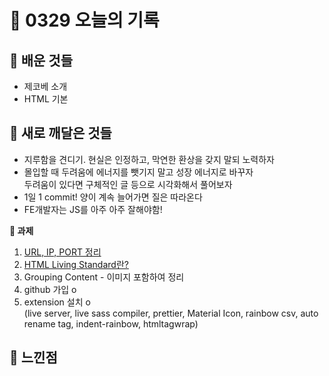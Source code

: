 # 🧸 0329 오늘의 기록
## 💙 배운 것들
* 제코베 소개
* HTML 기본

## 💚 새로 깨달은 것들
* 지루함을 견디기. 현실은 인정하고, 막연한 환상을 갖지 말되 노력하자
* 몰입할 때 두려움에 에너지를 뺏기지 말고 성장 에너지로 바꾸자   
두려움이 있다면 구체적인 글 등으로 시각화해서 풀어보자
* 1일 1 commit! 양이 계속 늘어가면 질은 따라온다
* FE개발자는 JS를 아주 아주 잘해야함!

**📍 과제**
1. [URL, IP, PORT 정리](https://github.com/iRRPL-AR/TIL/blob/main/CS/%EB%84%A4%ED%8A%B8%EC%9B%8C%ED%81%AC/URL,%20IP,%20PORT.md "URL, IP, PORT 정리 in TIL")
2. [HTML Living Standard란?](https://github.com/iRRPL-AR/TIL/blob/main/HTML%2BCSS/HTML/HTML%20Living%20Standard.md "HTML Living Standard 정리 in TIL")
3. Grouping Content - 이미지 포함하여 정리
4. github 가입 o
5. extension 설치 o   
(live server, live sass compiler, prettier, Material Icon, rainbow csv, auto rename tag, indent-rainbow, htmltagwrap)


## 💜 느낀점
